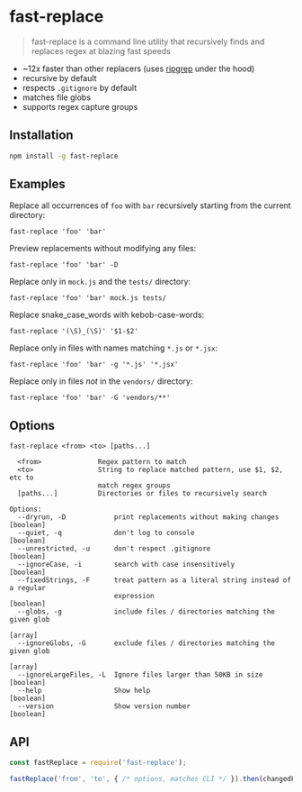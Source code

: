 # fast-replace
> fast-replace is a command line utility that recursively finds and replaces regex at blazing fast speeds

 * ~12x faster than other replacers (uses [ripgrep](https://github.com/BurntSushi/ripgrep) under the hood)
 * recursive by default
 * respects `.gitignore` by default
 * matches file globs
 * supports regex capture groups

## Installation
```sh
npm install -g fast-replace
```

## Examples
Replace all occurrences of `foo` with `bar` recursively starting from the current directory:
```
fast-replace 'foo' 'bar'
```

Preview replacements without modifying any files:
```
fast-replace 'foo' 'bar' -D
```

Replace only in `mock.js` and the `tests/` directory:
```
fast-replace 'foo' 'bar' mock.js tests/
```

Replace snake_case_words with kebob-case-words:
```
fast-replace '(\S)_(\S)' '$1-$2'
```

Replace only in files with names matching `*.js` or `*.jsx`:
```
fast-replace 'foo' 'bar' -g '*.js' '*.jsx'
```

Replace only in files *not* in the `vendors/` directory:
```
fast-replace 'foo' 'bar' -G 'vendors/**'
```

## Options

```
fast-replace <from> <to> [paths...]

  <from>              Regex pattern to match
  <to>                String to replace matched pattern, use $1, $2, etc to
                      match regex groups
  [paths...]          Directories or files to recursively search

Options:
  --dryrun, -D            print replacements without making changes    [boolean]
  --quiet, -q             don't log to console                         [boolean]
  --unrestricted, -u      don't respect .gitignore                     [boolean]
  --ignoreCase, -i        search with case insensitively               [boolean]
  --fixedStrings, -F      treat pattern as a literal string instead of a regular
                          expression                                   [boolean]
  --globs, -g             include files / directories matching the given glob
                                                                         [array]
  --ignoreGlobs, -G       exclude files / directories matching the given glob
                                                                         [array]
  --ignoreLargeFiles, -L  Ignore files larger than 50KB in size        [boolean]
  --help                  Show help                                    [boolean]
  --version               Show version number                          [boolean]
```

## API
```js
const fastReplace = require('fast-replace');

fastReplace('from', 'to', { /* options, matches CLI */ }).then(changedFiles => {});
```
